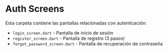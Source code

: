 # Auth Screens

Esta carpeta contiene las pantallas relacionadas con autenticación:

- `login_screen.dart` - Pantalla de inicio de sesión
- `register_screen.dart` - Pantalla de registro (3 pasos)
- `forgot_password_screen.dart` - Pantalla de recuperación de contraseña
